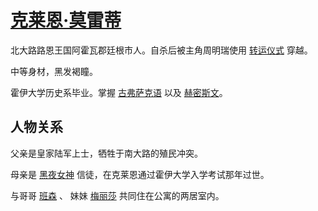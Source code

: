 # [克莱恩·莫雷蒂](../人物/克莱恩·莫雷蒂.md)

北大路路恩王国阿霍瓦郡廷根市人。自杀后被主角周明瑞使用 [转运仪式](../仪式/转运仪式.md) 穿越。

中等身材，黑发褐瞳。

霍伊大学历史系毕业。掌握 [古弗萨克语](../语言/古弗萨克语.md) 以及 [赫密斯文](../语言/赫密斯文.md)。

## 人物关系

父亲是皇家陆军上士，牺牲于南大路的殖民冲突。

母亲是 [黑夜女神](../神明/黑夜女神.md) 信徒，在克莱恩通过霍伊大学入学考试那年过世。

与哥哥 [班森](../人物/班森.md) 、 妹妹 [梅丽莎](../人物/梅丽莎.md) 共同住在公寓的两居室内。

